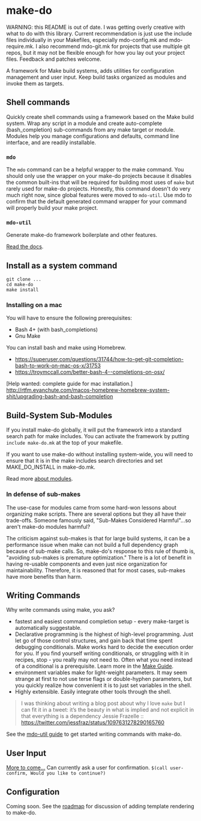 # make-do

WARNING: this README is out of date. I was getting overly creative with what to do with this library.
Current recommendation is just use the include files individually in your Makefiles, especially mdo-config.mk and mdo-require.mk. I also recommend mdo-git.mk for projects that use multiple git repos, but it may not be flexible enough for how you lay out your project files. Feedback and patches welcome.

A framework for Make build systems, adds utilities for configuration management and user input. Keep build tasks organized as modules and invoke them as targets.

## Shell commands

Quickly create shell commands using a framework based on the Make build system. Wrap any script in a module and create auto-complete (bash_completion) sub-commands from any make target or module. Modules help you manage configurations and defaults, command line interface, and are readily installable.

### `mdo`

The `mdo` command can be a helpful wrapper to the make command. You should only use the wrapper on your make-do projects because it disables the common built-ins that will be required for building most uses of `make` but rarely used for make-do projects. Honestly, this command doesn't do very much right now, since global features were moved to `mdo-util`. Use mdo to confirm that the default generated command wrapper for your command will properly build your make project. 

### `mdo-util`

Generate make-do framework boilerplate and other features. 

[Read the docs](docs/mdo-util.md).

## Install as a system command

```
git clone ...
cd make-do
make install
```

### Installing on a mac

You will have to ensure the following prerequisites:

- Bash 4+ (with bash_completions)
- Gnu Make

You can install bash and make using Homebrew. 

- https://superuser.com/questions/31744/how-to-get-git-completion-bash-to-work-on-mac-os-x/31753
- https://troymccall.com/better-bash-4--completions-on-osx/

[Help wanted: complete guide for mac installation.]
http://rtfm.evanchute.com/macos-homebrew-homebrew-system-shit/upgrading-bash-and-bash-completion

## Build-System Sub-Modules

If you install make-do globally, it will put the framework into a standard search path for make includes. You can activate the framework by putting `include make-do.mk` at the top of your makefile.

If you want to use make-do without installing system-wide, you will need to ensure that it is in the make includes search directories and set MAKE_DO_INSTALL in make-do.mk.

Read more [about modules](docs/modules.md).

### In defense of sub-makes

The use-case for modules came from some hard-won lessons about organizing make scripts. There are several options but they all have their trade-offs. Someone famously said, "Sub-Makes Considered Harmful"...so aren't make-do modules harmful?

The criticism against sub-makes is that for large build systems, it can be a performance issue when make can not build a full dependency graph because of sub-make calls. So, make-do's response to this rule of thumb is, "avoiding sub-makes is premature optimization." There is a lot of benefit in having re-usable components and even just nice organization for maintainability. Therefore, it is reasoned that for most cases, sub-makes have more benefits than harm.

## Writing Commands

Why write commands using make, you ask? 

- fastest and easiest command completion setup - every make-target is automatically suggestable.
- Declarative programming is the highest of high-level programming. Just let go of those control structures, and gain back that time spent debugging  conditionals. Make works hard to decide the execution order for you. If you find yourself writing conditionals, or struggling with it in recipes, stop - you really may not need to. Often what you need instead of a conditional is a prerequisite.  Learn more in the [Make Guide](docs/make-guide.md).
- environment variables make for light-weight parameters. It may seem strange at first to not use terse flags or double-hyphen parameters, but you quickly realize how convenient it is to just set variables in the shell. 
- Highly extensible. Easily integrate other tools through the shell.

> I was thinking about writing a blog post about why I love `make` but I can fit it in a tweet: it’s the beauty in what is implied and not explicit in that everything is a dependency
> Jessie Frazelle :: https://twitter.com/jessfraz/status/1097631278290165760

See the [mdo-util guide](docs/mdo-util.md) to get started writing commands with make-do.

## User Input

[More to come...](docs/user-input.md)
Can currently ask a user for confirmation.
```$(call user-confirm, Would you like to continue?)```

## Configuration 
Coming soon. See the [roadmap](docs/roadmap.md) for discussion of adding template rendering to make-do.

